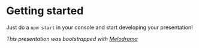 # Getting started

Just do a `npm start` in your console and start developing your presentation!

*This presentation was bootstrapped with [Melodrama](https://github.com/sebald/melodrama)*